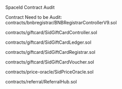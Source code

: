 SpaceId Contract Audit

Contract Need to be Audit:
contracts/bnbregistrar/BNBRegistrarControllerV9.sol

contracts/giftcard/SidGiftCardController.sol

contracts/giftcard/SidGiftCardLedger.sol

contracts/giftcard/SidGiftCardRegistrar.sol

contracts/giftcard/SidGiftCardVoucher.sol

contracts/price-oracle/SidPriceOracle.sol

contracts/referral/ReferralHub.sol